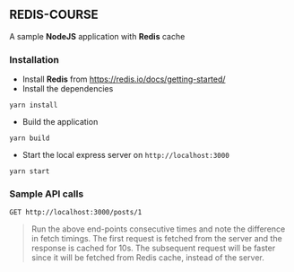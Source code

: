 ## REDIS-COURSE
A sample **NodeJS** application with **Redis** cache  

### Installation
- Install **Redis** from https://redis.io/docs/getting-started/  
- Install the dependencies  
```
yarn install
```
- Build the application
```
yarn build
```
- Start the local express server on `http://localhost:3000`  
```
yarn start
```

### Sample API calls
```
GET http://localhost:3000/posts/1
```

> Run the above end-points consecutive times and note the difference in fetch timings. The first request is fetched from the server and the response is cached for 10s. The subsequent request will be faster since it will be fetched from Redis cache, instead of the server.  